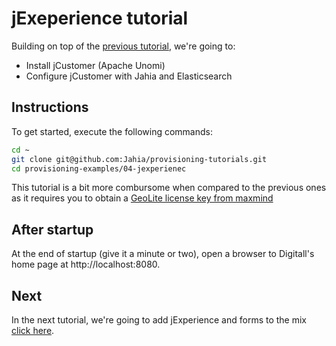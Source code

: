 # jExeperience tutorial

Building on top of the [previous tutorial](../03-augmented-search), we're going to:

* Install jCustomer (Apache Unomi)
* Configure jCustomer with Jahia and Elasticsearch

## Instructions

To get started, execute the following commands:

```bash
cd ~
git clone git@github.com:Jahia/provisioning-tutorials.git
cd provisioning-examples/04-jexperienec
```

This tutorial is a bit more combursome when compared to the previous ones as it requires you to obtain a [GeoLite license key from maxmind]( https://dev.maxmind.com/geoip/geoip2/geolite2/)


## After startup

At the end of startup (give it a minute or two), open a browser to Digitall's home page at http://localhost:8080.


## Next

In the next tutorial, we're going to add jExperience and forms to the mix [click here](../04-jexperience-forms/).
